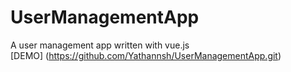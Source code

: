 # UserManagementApp
A user management app written with vue.js  
[DEMO] (https://github.com/Yathannsh/UserManagementApp.git)

